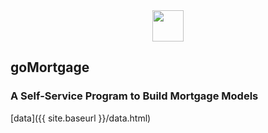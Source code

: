 
<div style="text-align: center;">
  <img src="{{ site.baseurl }}/images/vee1c.png" width="50" height="50" />
</div>

## goMortgage
### A Self-Service Program to Build Mortgage Models




[data]({{ site.baseurl }}/data.html)

